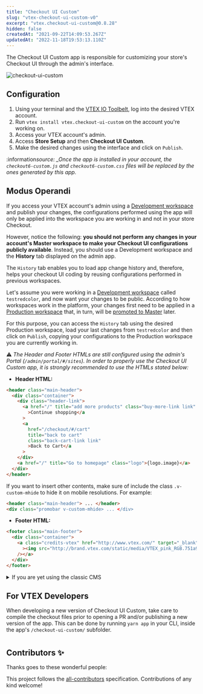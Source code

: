 ```yaml
---
title: "Checkout UI Custom"
slug: "vtex-checkout-ui-custom-v0"
excerpt: "vtex.checkout-ui-custom@0.8.28"
hidden: false
createdAt: "2021-09-22T14:09:53.267Z"
updatedAt: "2022-11-18T19:53:13.110Z"
---
```

The Checkout UI Custom app is responsible for customizing your store's Checkout UI through the admin's interface.

![checkout-ui-custom](https://user-images.githubusercontent.com/52087100/91737149-11cc4980-eb85-11ea-9b74-a54721de67bc.png)

## Configuration

1. Using your terminal and the [VTEX IO Toolbelt](https://vtex.io/docs/recipes/development/vtex-io-cli-installment-and-command-reference), log into the desired VTEX account.
2. Run `vtex install vtex.checkout-ui-custom` on the account you're working on.
3. Access your VTEX account's admin.
4. Access **Store Setup** and then **Checkout UI Custom**.
5. Make the desired changes using the interface and click on `Publish`.

:information*source: \_Once the app is installed in your account, the `checkout6-custom.js` and `checkout6-custom.css` files will be replaced by the ones generated by this app.*

## Modus Operandi

If you access your VTEX account's admin using a [Development workspace](https://vtex.io/docs/concepts/workspace/) and publish your changes, the configurations performed using the app will only be applied into the workspace you are working in and not in your store Checkout.

However, notice the following: **you should not perform any changes in your account's Master workspace to make your Checkout UI configurations publicly available**. Instead, you should use a Development workspace and the **History** tab displayed on the admin app.

The `History` tab enables you to load app change history and, therefore, helps your checkout UI coding by reusing configurations performed in previous workspaces.

Let's assume you were working in a [Development workspace](https://vtex.io/docs/recipes/development/creating-a-development-workspace) called `testredcolor`, and now want your changes to be public. According to how workspaces work in the platform, your changes first need to be applied in a [Production workspace](https://vtex.io/docs/recipes/development/creating-a-production-workspace) that, in turn, will be [promoted to Master](https://vtex.io/docs/recipes/development/promoting-a-workspace-to-master) later.

For this purpose, you can access the `History` tab using the desired Production workspace, load your last changes from `testredcolor` and then click on `Publish`, copying your configurations to the Production workspace you are currently working in.

:warning: _The Header and Footer HTMLs are still configured using the admin's Portal (`/admin/portal/#/sites`). In order to properly use the Checkout UI Custom app, it is strongly recommended to use the HTMLs stated below:_

- **Header HTML:**

```html
<header class="main-header">
  <div class="container">
    <div class="header-link">
      <a href="/" title="add more products" class="buy-more-link link"
        >Continue shopping</a
      >
      <a
        href="/checkout/#/cart"
        title="back to cart"
        class="back-cart-link link"
        >Back to Cart</a
      >
    </div>
    <a href="/" title="Go to homepage" class="logo">{logo.image}</a>
  </div>
</header>
```

If you want to insert other contents, make sure of include the class `.v-custom-mhide` to hide it on mobile resolutions. For example:

```html
<header class="main-header"> ... </header>
<div class="promobar v-custom-mhide> ... </div>
```

- **Footer HTML:**

```html
<footer class="main-footer">
  <div class="container">
    <a class="credits-vtex" href="http://www.vtex.com/" target="_blank"
      ><img src="http://brand.vtex.com/static/media/VTEX_pink_RGB.751a9fb5.svg"
    /></a>
  </div>
</footer>
```

<details>
  <summary>If you are yet using the classic CMS</summary>
  You can create a workspace and install the app by there. While using the app, you will need apply your changes and copy/paste the content of the files to your portal.
</details>

## For VTEX Developers

When developing a new version of Checkout UI Custom, take care to compile the checkout files prior to opening a PR and/or publishing a new version of the app. This can be done by running `yarn app` in your CLI, inside the app's `/checkout-ui-custom/` subfolder.

#

<!-- DOCS-IGNORE:start -->

## Contributors ✨

Thanks goes to these wonderful people:

<!-- ALL-CONTRIBUTORS-LIST:START - Do not remove or modify this section -->
<!-- prettier-ignore-start -->
<!-- markdownlint-disable -->
<!-- markdownlint-enable -->
<!-- prettier-ignore-end -->

<!-- ALL-CONTRIBUTORS-LIST:END -->

This project follows the [all-contributors](https://github.com/all-contributors/all-contributors) specification. Contributions of any kind welcome!

<!-- DOCS-IGNORE:end -->